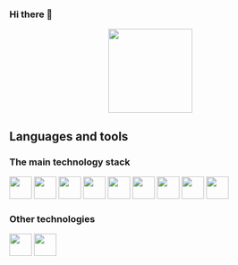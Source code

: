 ### Hi there 👋

<p align='center'>
   <a href="https://github-readme-stats.vercel.app/api?username=maksim25y&show_icons=true&count_private=true">
       <img height=150 src="https://github-readme-stats.vercel.app/api?username=maksim25y&show_icons=true&count_private=true"/></a>
</p>

## Languages and tools

### The main technology stack
<div>
   <img src="https://cdn.jsdelivr.net/gh/devicons/devicon/icons/java/java-original-wordmark.svg" wigth="40" height="40"/>

   <img src="https://cdn.jsdelivr.net/gh/devicons/devicon/icons/spring/spring-original-wordmark.svg" wigth="40" height="40"/>
   <img src="https://cdn.jsdelivr.net/gh/devicons/devicon/icons/intellij/intellij-original.svg" wigth="40" height="40"/>
   <img src="https://cdn.jsdelivr.net/gh/devicons/devicon/icons/tomcat/tomcat-original-wordmark.svg" wigth="40" height="40"/>
   <img src="https://cdn.jsdelivr.net/gh/devicons/devicon/icons/html5/html5-original-wordmark.svg" wigth="40" height="40"/>
   <img src="https://cdn.jsdelivr.net/gh/devicons/devicon/icons/css3/css3-original-wordmark.svg" wigth="40" height="40"/>
   <img src="https://cdn.jsdelivr.net/gh/devicons/devicon/icons/bootstrap/bootstrap-original.svg" wigth="40" height="40"/>
   <img src="https://cdn.jsdelivr.net/gh/devicons/devicon/icons/github/github-original-wordmark.svg" wigth="40" height="40"/>
   <img src="https://cdn.jsdelivr.net/gh/devicons/devicon/icons/docker/docker-original-wordmark.svg" wigth="40" height="40"/>
   
</div>

### Other technologies
<div>
   <img src="https://cdn.jsdelivr.net/gh/devicons/devicon/icons/csharp/csharp-original.svg" wigth="40" height="40"/>
   <img src="https://cdn.jsdelivr.net/gh/devicons/devicon/icons/javascript/javascript-original.svg" wigth="40" height="40"/>
</div>

